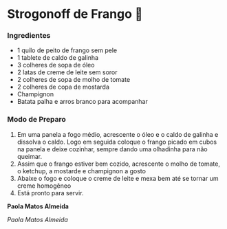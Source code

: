 # Strogonoff de Frango :chicken:



### Ingredientes

- 1 quilo de peito de frango sem pele
- 1 tablete de caldo de galinha
- 3 colheres de sopa de óleo
- 2 latas de creme de leite sem soror
- 2 colheres de sopa de molho de tomate
- 2 colheres de copa de mostarda
- Champignon
- Batata palha e arros branco para acompanhar



### Modo de Preparo

1. Em uma panela a fogo médio, acrescente o óleo e o caldo de galinha e dissolva o caldo. Logo em seguida coloque o frango picado em cubos na panela e deixe cozinhar, sempre dando uma olhadinha para não queimar.
2. Assim que o frango estiver bem cozido, acrescente o molho de tomate, o ketchup, a mostarde e champignon a gosto
3. Abaixe o fogo e coloque o creme de leite e mexa bem até se tornar um creme homogêneo
4. Está pronto para servir.



**Paola Matos Almeida**

_Paola Matos Almeida_








